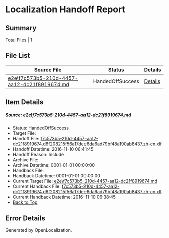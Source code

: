 # <a name='report-top'></a> Localization Handoff Report

## Summary
 Total Files | 1

## File List
 Source File | Status | Details 
 ----------- | ------ | ------- 
 [e2e\f7c573b5-210d-4457-aa12-dc21f8919674.md](https://github.com/OpenLocalizationTestOrg/ol-test0/blob/3597f57f0d8c423d1fff5bf482dd93ca333122bd/e2e/f7c573b5-210d-4457-aa12-dc21f8919674.md) | HandedOffSuccess | [Details](#5f22499db46e79859268e9910346b213cb6167732)

## Item Details
##### <a name='5f22499db46e79859268e9910346b213cb6167732'></a> Source: [e2e\f7c573b5-210d-4457-aa12-dc21f8919674.md](https://github.com/OpenLocalizationTestOrg/ol-test0/blob/3597f57f0d8c423d1fff5bf482dd93ca333122bd/e2e/f7c573b5-210d-4457-aa12-dc21f8919674.md)
* Status: HandedOffSuccess
* Target File: 
* Handoff File: [f7c573b5-210d-4457-aa12-dc21f8919674.d6f208215f56a17dee6da6ad79bf48a190ab8437.zh-cn.xlf](https://github.com/OpenLocalizationTestOrg/ol-test0-handoff/blob/c8a301e49cf366694c7f81d029be30feffb3f8fd/ol-handoff/OpenLocalizationTestOrg/ol-test0-zhcn/yufeih/ht/f7c573b5-210d-4457-aa12-dc21f8919674.d6f208215f56a17dee6da6ad79bf48a190ab8437.zh-cn.xlf)
* Handoff Datetime: 2016-11-10 06:41:45
* Handoff Reason: Include
* Archive File: 
* Archive Datetime: 0001-01-01 00:00:00
* Handback File: 
* Handback Datetime: 0001-01-01 00:00:00
* Current Target File: [e2e\f7c573b5-210d-4457-aa12-dc21f8919674.md](https://github.com/OpenLocalizationTestOrg/ol-test0-zhcn/blob/b793f56d6982ece26bdea7bb7a73f49f65c528cd/e2e/f7c573b5-210d-4457-aa12-dc21f8919674.md)
* Current Handback File: [f7c573b5-210d-4457-aa12-dc21f8919674.d6f208215f56a17dee6da6ad79bf48a190ab8437.zh-cn.xlf](https://github.com/OpenLocalizationTestOrg/ol-test0-handback/blob/919c8a6c181a17b7542e04e7e91916bf19aca2d9/ol-handback/OpenLocalizationTestOrg/ol-test0-zhcn/yufeih/ht/f7c573b5-210d-4457-aa12-dc21f8919674.d6f208215f56a17dee6da6ad79bf48a190ab8437.zh-cn.xlf)
* Current Handback Datetime: 2016-11-10 06:38:45
* [Back to Top](#report-top)


## Error Details

Generated by OpenLocalization.
